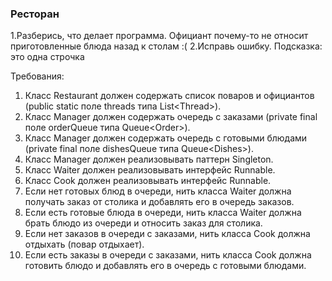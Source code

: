 
### Ресторан

1.Разберись, что делает программа. Официант почему-то не относит приготовленные блюда назад к столам :(
2.Исправь ошибку.
Подсказка: это одна строчка


Требования:
1.	Класс Restaurant должен содержать список поваров и официантов (public static поле threads типа List&lt;Thread&gt;).
2.	Класс Manager должен содержать очередь с заказами (private final поле orderQueue типа Queue&lt;Order&gt;).
3.	Класс Manager должен содержать очередь с готовыми блюдами (private final поле dishesQueue типа Queue&lt;Dishes&gt;).
4.	Класс Manager должен реализовывать паттерн Singleton.
5.	Класс Waiter должен реализовывать интерфейс Runnable.
6.	Класс Cook должен реализовывать интерфейс Runnable.
7.	Если нет готовых блюд в очереди, нить класса Waiter должна получать заказ от столика и добавлять его в очередь заказов.
8.	Если есть готовые блюда в очереди, нить класса Waiter должна брать блюдо из очереди и относить заказ для столика.
9.	Если нет заказов в очереди с заказами, нить класса Cook должна отдыхать (повар отдыхает).
10.	Если есть заказы в очереди с заказами, нить класса Cook должна готовить блюдо и добавлять его в очередь с готовыми блюдами.


